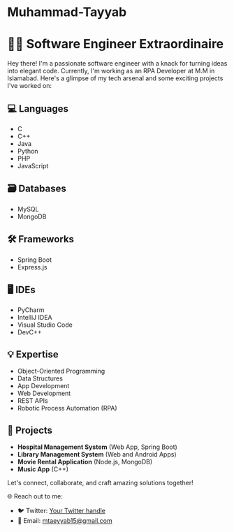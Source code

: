 # Muhammad-Tayyab


# 👨‍💻 Software Engineer Extraordinaire

Hey there! I'm a passionate software engineer with a knack for turning ideas into elegant code. Currently, I'm working as an RPA Developer at M.M in Islamabad. Here's a glimpse of my tech arsenal and some exciting projects I've worked on:

## 💻 Languages
- C
- C++
- Java
- Python
- PHP
- JavaScript

## 🗃️ Databases
- MySQL
- MongoDB

## 🛠️ Frameworks
- Spring Boot
- Express.js

## 🖥️ IDEs
- PyCharm
- IntelliJ IDEA
- Visual Studio Code
- DevC++

## 💡 Expertise
- Object-Oriented Programming
- Data Structures
- App Development
- Web Development
- REST APIs
- Robotic Process Automation (RPA)

## 🌟 Projects
- **Hospital Management System** (Web App, Spring Boot)
- **Library Management System** (Web and Android Apps)
- **Movie Rental Application** (Node.js, MongoDB)
- **Music App** (C++)

Let's connect, collaborate, and craft amazing solutions together!

🌐 Reach out to me:
- 🐦 Twitter: [Your Twitter handle](https://twitter.com/yourtwitterhandle)
- 📧 Email: [mtaeyyab15@gmail.com](mailto:mtaeyyab15@gmail.com)
